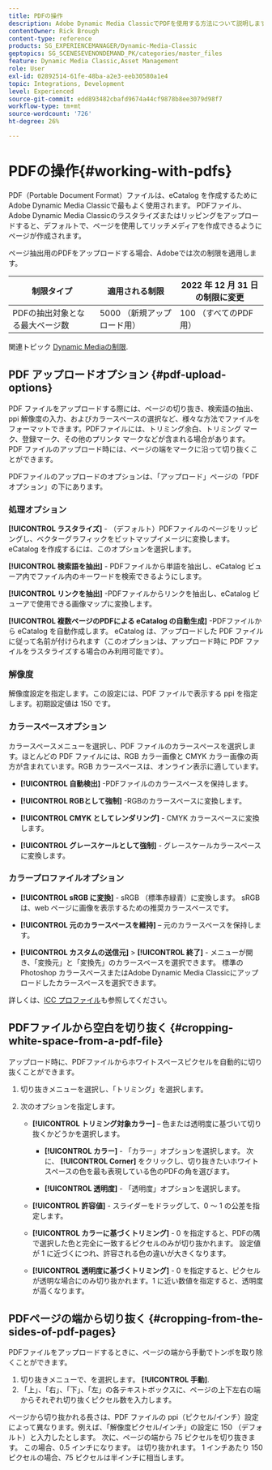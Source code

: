 ```yaml
---
title: PDFの操作
description: Adobe Dynamic Media ClassicでPDFを使用する方法について説明します。
contentOwner: Rick Brough
content-type: reference
products: SG_EXPERIENCEMANAGER/Dynamic-Media-Classic
geptopics: SG_SCENESEVENONDEMAND_PK/categories/master_files
feature: Dynamic Media Classic,Asset Management
role: User
exl-id: 02892514-61fe-48ba-a2e3-eeb30580a1e4
topic: Integrations, Development
level: Experienced
source-git-commit: edd893482cbafd9674a44cf9878b8ee3079d98f7
workflow-type: tm+mt
source-wordcount: '726'
ht-degree: 26%

---
```


# PDFの操作{#working-with-pdfs}

PDF（Portable Document Format）ファイルは、eCatalog を作成するためにAdobe Dynamic Media Classicで最もよく使用されます。 PDFファイル、Adobe Dynamic Media Classicのラスタライズまたはリッピングをアップロードすると、デフォルトで、ページを使用してリッチメディアを作成できるようにページが作成されます。

ページ抽出用のPDFをアップロードする場合、Adobeでは次の制限を適用します。

| 制限タイプ | 適用される制限 | 2022 年 12 月 31 日の制限に変更 |
| --- | --- | --- |
| PDFの抽出対象となる最大ページ数 | 5000 （新規アップロード用） | 100 （すべてのPDF用） |

関連トピック [Dynamic Mediaの制限](/help/using/limitations.md).

## PDF アップロードオプション {#pdf-upload-options}

PDF ファイルをアップロードする際には、ページの切り抜き、検索語の抽出、ppi 解像度の入力、およびカラースペースの選択など、様々な方法でファイルをフォーマットできます。PDFファイルには、トリミング余白、トリミング マーク、登録マーク、その他のプリンタ マークなどが含まれる場合があります。 PDF ファイルのアップロード時には、ページの端をマークに沿って切り抜くことができます。

PDFファイルのアップロードのオプションは、「アップロード」ページの「PDFオプション」の下にあります。

### 処理オプション

**[!UICONTROL ラスタライズ]** - （デフォルト）PDFファイルのページをリッピングし、ベクターグラフィックをビットマップイメージに変換します。 eCatalog を作成するには、このオプションを選択します。

**[!UICONTROL 検索語を抽出]** - PDFファイルから単語を抽出し、eCatalog ビューア内でファイル内のキーワードを検索できるようにします。

**[!UICONTROL リンクを抽出]** -PDFファイルからリンクを抽出し、eCatalog ビューアで使用できる画像マップに変換します。

**[!UICONTROL 複数ページのPDFによる eCatalog の自動生成]** -PDFファイルから eCatalog を自動作成します。 eCatalog は、アップロードした PDF ファイルに従って名前が付けられます（このオプションは、アップロード時に PDF ファイルをラスタライズする場合のみ利用可能です）。

### 解像度

解像度設定を指定します。この設定には、PDF ファイルで表示する ppi を指定します。初期設定値は 150 です。

### カラースペースオプション

カラースペースメニューを選択し、PDF ファイルのカラースペースを選択します。ほとんどの PDF ファイルには、RGB カラー画像と CMYK カラー画像の両方が含まれています。RGB カラースペースは、オンライン表示に適しています。

* **[!UICONTROL 自動検出]** -PDFファイルのカラースペースを保持します。

* **[!UICONTROL RGBとして強制]** -RGBのカラースペースに変換します。

* **[!UICONTROL CMYK としてレンダリング]** - CMYK カラースペースに変換します。

* **[!UICONTROL グレースケールとして強制]** - グレースケールカラースペースに変換します。

### カラープロファイルオプション

* **[!UICONTROL sRGB に変換]** - sRGB （標準赤緑青）に変換します。 sRGB は、web ページに画像を表示するための推奨カラースペースです。

* **[!UICONTROL 元のカラースペースを維持]**  – 元のカラースペースを保持します。

* **[!UICONTROL カスタムの送信元]** > **[!UICONTROL 終了]** - メニューが開き、「変換元」と「変換先」のカラースペースを選択できます。 標準のPhotoshop カラースペースまたはAdobe Dynamic Media Classicにアップロードしたカラースペースを選択できます。

詳しくは、[ICC プロファイル](/help/using/icc-profiles.md#icc_profiles)も参照してください。

## PDFファイルから空白を切り抜く {#cropping-white-space-from-a-pdf-file}

アップロード時に、PDFファイルからホワイトスペースピクセルを自動的に切り抜くことができます。

1. 切り抜きメニューを選択し、「トリミング」を選択します。
1. 次のオプションを指定します。

   * **[!UICONTROL トリミング対象カラー]**  – 色または透明度に基づいて切り抜くかどうかを選択します。

      * **[!UICONTROL カラー]** - 「カラー」オプションを選択します。 次に、 **[!UICONTROL Corner]** をクリックし、切り抜きたいホワイトスペースの色を最も表現している色のPDFの角を選びます。

      * **[!UICONTROL 透明度]** - 「透明度」オプションを選択します。

   * **[!UICONTROL 許容値]** - スライダーをドラッグして、0 ～ 1 の公差を指定します。

   * **[!UICONTROL カラーに基づくトリミング]** - 0 を指定すると、PDFの隅で選択した色と完全に一致するピクセルのみが切り抜かれます。 設定値が 1 に近づくにつれ、許容される色の違いが大きくなります。

   * **[!UICONTROL 透明度に基づくトリミング]** - 0 を指定すると、ピクセルが透明な場合にのみ切り抜かれます。1 に近い数値を指定すると、透明度が高くなります。

## PDFページの端から切り抜く {#cropping-from-the-sides-of-pdf-pages}

PDFファイルをアップロードするときに、ページの端から手動でトンボを取り除くことができます。

1. 切り抜きメニューで、を選択します。 **[!UICONTROL 手動]**.
1. 「上」、「右」、「下」、「左」の各テキストボックスに、ページの上下左右の端からそれぞれ切り抜くピクセル数を入力します。

ページから切り抜かれる長さは、PDF ファイルの ppi（ピクセル/インチ）設定によって異なります。例えば、「解像度ピクセル/インチ」の設定に 150 （デフォルト）と入力したとします。 次に、ページの端から 75 ピクセルを切り抜きます。 この場合、0.5 インチになります。 は切り抜かれます。 1 インチあたり 150 ピクセルの場合、75 ピクセルは半インチに相当します。
